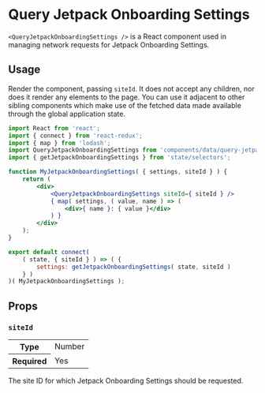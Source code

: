 Query Jetpack Onboarding Settings
=================================

`<QueryJetpackOnboardingSettings />` is a React component used in managing network requests for Jetpack Onboarding Settings.

## Usage

Render the component, passing `siteId`. It does not accept any children, nor does it render any elements to the page. You can use it adjacent to other sibling components which make use of the fetched data made available through the global application state.

```jsx
import React from 'react';
import { connect } from 'react-redux';
import { map } from 'lodash';
import QueryJetpackOnboardingSettings from 'components/data/query-jetpack-onboarding-settings';
import { getJetpackOnboardingSettings } from 'state/selectors';

function MyJetpackOnboardingSettings( { settings, siteId } ) {
	return (
		<div>
			<QueryJetpackOnboardingSettings siteId={ siteId } />
			{ map( settings, ( value, name ) => (
				<div>{ name }: { value }</div>
			) }
		</div>
	);
}

export default connect(
	( state, { siteId } ) => ( {
		settings: getJetpackOnboardingSettings( state, siteId )
	} )
)( MyJetpackOnboardingSettings );
```

## Props

### `siteId`

<table>
	<tr><th>Type</th><td>Number</td></tr>
	<tr><th>Required</th><td>Yes</td></tr>
</table>

The site ID for which Jetpack Onboarding Settings should be requested.

